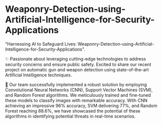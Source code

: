 # Weaponry-Detection-using-Artificial-Intelligence-for-Security-Applications


"Harnessing AI to Safeguard Lives: Weaponry-Detection-using-Artificial-Intelligence-for-Security-Applications".

✨ Passionate about leveraging cutting-edge technologies to address security concerns and ensure public safety. Excited to share our recent project on automatic gun and weapon detection using state-of-the-art Artificial Intelligence techniques.

🎯 Our team successfully implemented a robust solution by employing Convolutional Neural Networks (CNN), Support Vector Machines (SVM), and Random Forest algorithms. We meticulously trained and fine-tuned these models to classify images with remarkable accuracy. With CNN achieving an impressive 96% accuracy, SVM delivering 77%, and Random Forest reaching 88.6%, we have showcased the potential of these algorithms in identifying potential threats in real-time scenarios.

